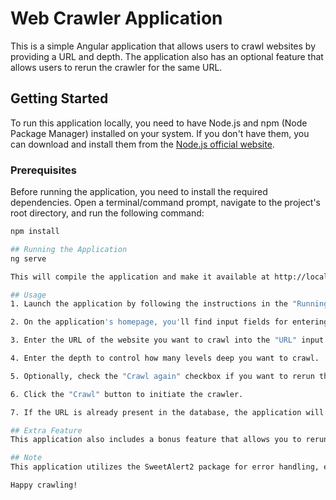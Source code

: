 # Web Crawler Application

This is a simple Angular application that allows users to crawl websites by providing a URL and depth. The application also has an optional feature that allows users to rerun the crawler for the same URL.

## Getting Started

To run this application locally, you need to have Node.js and npm (Node Package Manager) installed on your system. If you don't have them, you can download and install them from the [Node.js official website](https://nodejs.org/).

### Prerequisites

Before running the application, you need to install the required dependencies. Open a terminal/command prompt, navigate to the project's root directory, and run the following command:

```bash
npm install

## Running the Application
ng serve

This will compile the application and make it available at http://localhost:4200/. Open your web browser and navigate to this URL to use the application.

## Usage
1. Launch the application by following the instructions in the "Running the Application" section.

2. On the application's homepage, you'll find input fields for entering a URL and depth.

3. Enter the URL of the website you want to crawl into the "URL" input field.

4. Enter the depth to control how many levels deep you want to crawl.

5. Optionally, check the "Crawl again" checkbox if you want to rerun the crawler for the same URL.

6. Click the "Crawl" button to initiate the crawler.

7. If the URL is already present in the database, the application will retrieve it; otherwise, it will initiate the crawler.

## Extra Feature
This application also includes a bonus feature that allows you to rerun the crawler for the same URL. Simply check the "Crawl again" checkbox before clicking the "Crawl" button.

## Note
This application utilizes the SweetAlert2 package for error handling, ensuring that users receive concise and informative error messages. This helps users quickly understand and address any issues they encounter, improving the overall user experience, and angular input validation as well.

Happy crawling!
